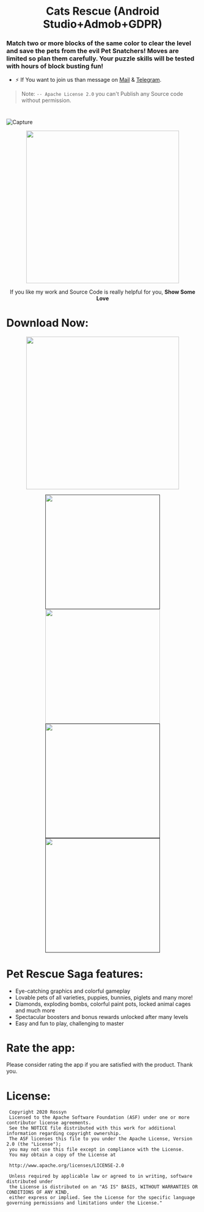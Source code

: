 <p align="center">
  <h1 align="center">Cats Rescue (Android Studio+Admob+GDPR)</h1>
  
  <h3>Match two or more blocks of the same color to clear the level and save the pets from the evil Pet Snatchers! Moves are limited so plan them carefully. Your puzzle skills will be tested with hours of block busting fun!</h3>

   
- ⚡  If You want to join us than message on <a href="banrossyn@gmail.com">Mail</a>
&
<a href="https://t.me/banrossyn">Telegram</a>. 

> Note: `-- Apache License 2.0` you can't Publish any Source code without permission.
# 
![Capture](https://user-images.githubusercontent.com/97843190/188565925-c3cbbbd6-8532-4110-a084-141cb9564116.PNG)

<p align="center">
    <a href="https://www.paypal.com/paypalme/banrossyn">
      <img src="https://user-images.githubusercontent.com/97843190/184054819-e2e80e69-df46-4d38-8769-5d591673d412.png" width="400"/>
    </a>
  </p>
<p align="center">If you like my work and Source Code is really helpful for you, <strong>Show Some Love</strong></p>

 

 # Download Now:
<p align="center">
    <a href="https://play.google.com/store/apps/details?id=com.nwayoostudio.catrescue">
      <img src="https://user-images.githubusercontent.com/97843190/183300573-ac4dd10f-b7e2-476d-a36d-7dd12ff497c7.png"  width="400"/>
    </a>
  </p>


<p align="center">
    <a href="">
      <img src="https://user-images.githubusercontent.com/97843190/188546451-f22af32e-e499-4e96-adf7-b7fd80a1a18d.jpg" width="300"/>
    </a>
<a href="https://user-images.githubusercontent.com/97843190/188546448-f2acdea0-d808-4ab4-8923-09236cacf101.jpg">
      <img src="https://user-images.githubusercontent.com/97843190/188546448-f2acdea0-d808-4ab4-8923-09236cacf101.jpg" width="300"/>
    </a>
    <a href="">
      <img src="https://user-images.githubusercontent.com/97843190/188546444-b6a4c34c-2de8-4fc1-8e60-4d0cfccf62ac.jpg" width="300"/>
    </a>
    <a href="">
      <img src="https://user-images.githubusercontent.com/97843190/188546438-64256bb4-f1d2-4c62-95cf-6f300e3dc879.jpg" width="300"/>
    </a>
  </p>




# Pet Rescue Saga features:
* Eye-catching graphics and colorful gameplay
* Lovable pets of all varieties, puppies, bunnies, piglets and many more!
* Diamonds, exploding bombs, colorful paint pots, locked animal cages and much more
* Spectacular boosters and bonus rewards unlocked after many levels
* Easy and fun to play, challenging to master
  
# Rate the app:
Please consider rating the app if you are satisfied with the product. Thank you.
       
# License: 
 ```
  Copyright 2020 Rossyn
  Licensed to the Apache Software Foundation (ASF) under one or more contributor license agreements. 
  See the NOTICE file distributed with this work for additional information regarding copyright ownership. 
  The ASF licenses this file to you under the Apache License, Version 2.0 (the "License"); 
  you may not use this file except in compliance with the License. 
  You may obtain a copy of the License at 
  
  http://www.apache.org/licenses/LICENSE-2.0 
  
  Unless required by applicable law or agreed to in writing, software distributed under 
  the License is distributed on an "AS IS" BASIS, WITHOUT WARRANTIES OR CONDITIONS OF ANY KIND,
  either express or implied. See the License for the specific language governing permissions and limitations under the License."
 
  

